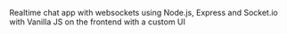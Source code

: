 Realtime chat app with websockets using Node.js, Express and Socket.io with Vanilla JS on the frontend with a custom UI

